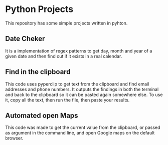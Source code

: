 # Python Projects
 This repository has some simple projects written in pyhton.
 
 
 ## Date Cheker
 
 It is a implementation of regex patterns to get day, month and year of a given date and then find out if it exists in a real calendar.
 
 ## Find in the clipboard
 
 This code uses pyperclip to get text from the clipboard and find email addresses and phone numbers. It outputs the findings in both the terminal and back to the clipboard so it can be pasted again somewhere else. To use it, copy all the text, then run the file, then paste your results.

## Automated open Maps

 This code was made to get the current value from the clipboard, or passed as argument in the command line, and open Google maps on the default browser.